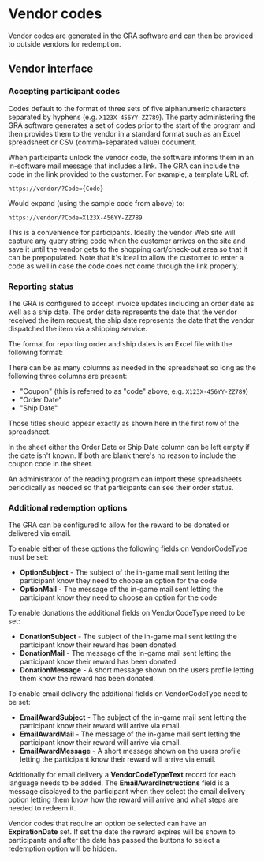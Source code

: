 # Vendor codes

Vendor codes are generated in the GRA software and can then be provided
to outside vendors for redemption.

## Vendor interface

### Accepting participant codes

Codes default to the format of three sets of five alphanumeric
characters separated by hyphens (e.g. `X123X-456YY-ZZ789`). The party
administering the GRA software generates a set of codes prior to the
start of the program and then provides them to the vendor in a standard
format such as an Excel spreadsheet or CSV (comma-separated value)
document.

When participants unlock the vendor code, the software informs them in
an in-software mail message that includes a link. The GRA can include
the code in the link provided to the customer. For example, a template
URL of:

```
https://vendor/?Code={Code}
```

Would expand (using the sample code from above) to:

```
https://vendor/?Code=X123X-456YY-ZZ789
```

This is a convenience for participants. Ideally the vendor Web site will
capture any query string code when the customer arrives on the site and
save it until the vendor gets to the shopping cart/check-out area so
that it can be prepopulated. Note that it's ideal to allow the customer
to enter a code as well in case the code does not come through the link
properly.

### Reporting status

The GRA is configured to accept invoice updates including an order date
as well as a ship date. The order date represents the date that the
vendor received the item request, the ship date represents the date that
the vendor dispatched the item via a shipping service.

The format for reporting order and ship dates is an Excel file with the
following format:

There can be as many columns as needed in the spreadsheet so long as the
following three columns are present:

- "Coupon" (this is referred to as "code" above, e.g.
`X123X-456YY-ZZ789`)
- "Order Date"
- "Ship Date"

Those titles should appear exactly as shown here in the first row of the
spreadsheet.

In the sheet either the Order Date or Ship Date column can be left empty
if the date isn't known. If both are blank there's no reason to include
the coupon code in the sheet.

An administrator of the reading program can import these spreadsheets
periodically as needed so that participants can see their order status.

### Additional redemption options

The GRA can be configured to allow for the reward to be donated or
delivered via email. 

To enable either of these options the following fields on VendorCodeType must be set:
- **OptionSubject** - The subject of the in-game mail sent letting the participant know they need to choose an option for the code
- **OptionMail** - The message of the in-game mail sent letting the participant know they need to choose an option for the code

To enable donations the additional fields on VendorCodeType need to be set:
- **DonationSubject** - The subject of the in-game mail sent letting the participant know their reward has been donated.
- **DonationMail** - The message of the in-game mail sent letting the participant know their reward has been donated.
- **DonationMessage** - A short message shown on the users profile letting them know the reward has been donated.

To enable email delivery the additional fields on VendorCodeType need to be set:
- **EmailAwardSubject** - The subject of the in-game mail sent letting the participant know their reward will arrive via email.
- **EmailAwardMail** - The message of the in-game mail sent letting the participant know their reward will arrive via email.
- **EmailAwardMessage** - A short message shown on the users profile letting the participant know their reward will arrive via email.

Addtionally for email delivery a **VendorCodeTypeText** record for each
language needs to be added. The **EmailAwardInstructions** field is a
message displayed to the participant when they select the email delivery
option letting them know how the reward will arrive and what steps are
needed to redeem it.

Vendor codes that require an option be selected can have an
**ExpirationDate** set. If set the date the reward expires will be shown
to participants and after the date has passed the buttons to select a
redemption option will be hidden.
